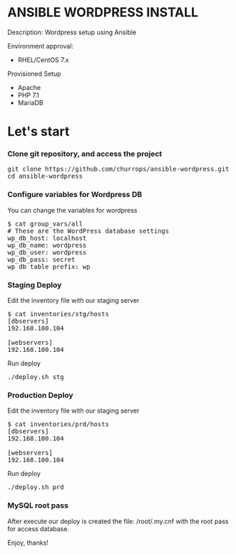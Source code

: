 <h1> ANSIBLE WORDPRESS INSTALL </h1>

Description: Wordpress setup using Ansible

Environment approval:

 - RHEL/CentOS 7.x

Provisioned Setup

 - Apache
 - PHP 7.1
 - MariaDB 

<h1>Let's start</h1>

<h3>Clone git repository, and access the project</h3>

<pre>git clone https://github.com/churrops/ansible-wordpress.git
cd ansible-wordpress</pre>

<h3>Configure variables for Wordpress DB</h3>

You can change the variables for wordpress

<pre>
$ cat group_vars/all
# These are the WordPress database settings
wp_db_host: localhost
wp_db_name: wordpress
wp_db_user: wordpress
wp_db_pass: secret
wp_db_table_prefix: wp_
</pre>

<h3> Staging Deploy </h3>

Edit the inventory file with our staging server

<pre>$ cat inventories/stg/hosts
[dbservers]
192.168.100.104

[webservers]
192.168.100.104
</pre>

Run deploy

<pre>./deploy.sh stg</pre>

<h3> Production Deploy </h3>

Edit the inventory file with our staging server

<pre>$ cat inventories/prd/hosts
[dbservers]
192.168.100.104

[webservers]
192.168.100.104
</pre>

Run deploy

<pre>./deploy.sh prd</pre>

<h3>MySQL root pass</h3>

After execute our deploy is created the file: <core>/root/.my.cnf</code> with the root pass for access database.

Enjoy, thanks!
